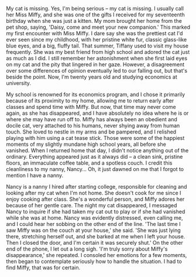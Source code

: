 My cat is missing. Yes, I'm being serious – my cat is missing. I usually call her Miss Miffy, and she was one of the gifts I received for my seventeenth birthday when she was just a kitten. My mom brought her home from the pet shop, saying, 'Daisy, come and meet your new companion.' This marked my first encounter with Miss Miffy. I dare say she was the prettiest cat I'd ever seen since my childhood, with her pristine white fur, classic glass-like blue eyes, and a big, fluffy tail. That summer, Tiffany used to visit my house frequently. She was my best friend from high school and adored the cat just as much as I did. I still remember her astonishment when she first laid eyes on my cat and the pity that lingered in her gaze. However, a disagreement over some differences of opinion eventually led to our falling out, but that's beside the point. Now, I'm twenty years old and studying economics at university.

My school is renowned for its economics program, and I chose it primarily because of its proximity to my home, allowing me to return early after classes and spend time with Miffy. But now, that time may never come again, as she has disappeared, and I have absolutely no idea where he is or where she may have run off to. Miffy has always been an obedient and docile cat, very attached to his humans, never shying away from human touch. She loved to nestle in my arms and be pampered, and I relished playing with him using a cat tease stick. Those were some of the happiest moments of my slightly mundane high school years, all before she vanished. When I returned home that day, I didn't notice anything out of the ordinary. Everything appeared just as it always did – a clean sink, pristine floors, an immaculate coffee table, and a spotless couch. I credit this cleanliness to my nanny, Nancy... Oh, it just dawned on me that I forgot to mention I have a nanny.

Nancy is a nanny I hired after starting college, responsible for cleaning and looking after my cat when I'm not home. She doesn't cook for me since I enjoy cooking after class. She's a wonderful person, and Miffy adores her because of her gentle care. The night my cat disappeared, I messaged Nancy to inquire if she had taken my cat out to play or if she had vanished while she was at home. Nancy was evidently distressed, even calling me, and I could hear her sobbing on the other end of the line. 'The last time I saw Miffy was on the couch at your house,' she said. 'She was just lying there, stretching herself out, and she barked at me when I left your house. Then I closed the door, and I'm certain it was securely shut.' On the other end of the phone, I let out a long sigh. 'I'm truly sorry about Miffy's disappearance,' she repeated. I consoled her emotions for a few moments, then began to contemplate seriously how to handle the situation. I had to find Miffy, that was for certain.

 